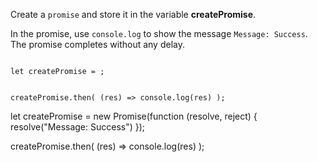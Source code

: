 Create a `promise`
and
store it in the
variable **createPromise**.

In the promise, use `console.log` to show
the message `Message: Success`.
The promise completes
without any delay.

<Editor type="exercise" lang="javascript" evaluateAsync="true">
<code>
let createPromise = ;

createPromise.then(
  (res) => console.log(res)
);
</code>

<solution>
let createPromise = new Promise(function (resolve, reject) {
  resolve("Message: Success")
});

createPromise.then(
  (res) => console.log(res)
);
</solution>
</Editor>